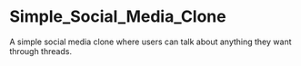 # Simple_Social_Media_Clone
A simple social media clone where users can talk about anything they want through threads.
